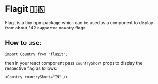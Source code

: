# Flagit 🇮🇳

Flagit is a tiny npm package which can be used as a component to display from
about 242 supported country flags.

## How to use:

`import Country from "flagit";`

then in your react component pass `countryShort` props to display the respective
flag as follows:

`<Country countryShort="IN" />`
